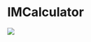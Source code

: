 # IMCalculator

<img src="https://gist.githubusercontent.com/victoriaflb/713a9478c00299a4a5b0990725631b31/raw/59543ba76aa1035e587368dab437e8892b9f6d34/IMCalcultator.svg">

